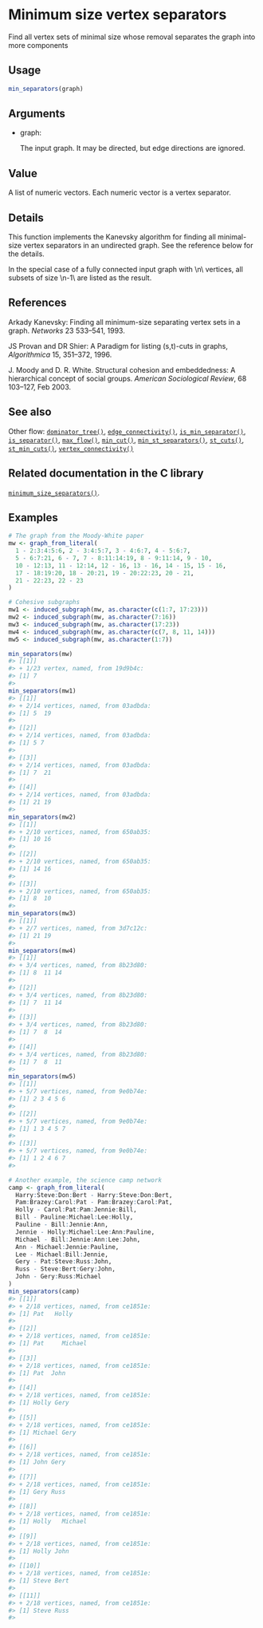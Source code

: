 # Minimum size vertex separators

Find all vertex sets of minimal size whose removal separates the graph
into more components

## Usage

``` r
min_separators(graph)
```

## Arguments

- graph:

  The input graph. It may be directed, but edge directions are ignored.

## Value

A list of numeric vectors. Each numeric vector is a vertex separator.

## Details

This function implements the Kanevsky algorithm for finding all
minimal-size vertex separators in an undirected graph. See the reference
below for the details.

In the special case of a fully connected input graph with \\n\\
vertices, all subsets of size \\n-1\\ are listed as the result.

## References

Arkady Kanevsky: Finding all minimum-size separating vertex sets in a
graph. *Networks* 23 533–541, 1993.

JS Provan and DR Shier: A Paradigm for listing (s,t)-cuts in graphs,
*Algorithmica* 15, 351–372, 1996.

J. Moody and D. R. White. Structural cohesion and embeddedness: A
hierarchical concept of social groups. *American Sociological Review*,
68 103–127, Feb 2003.

## See also

Other flow:
[`dominator_tree()`](https://r.igraph.org/reference/dominator_tree.md),
[`edge_connectivity()`](https://r.igraph.org/reference/edge_connectivity.md),
[`is_min_separator()`](https://r.igraph.org/reference/is_min_separator.md),
[`is_separator()`](https://r.igraph.org/reference/is_separator.md),
[`max_flow()`](https://r.igraph.org/reference/max_flow.md),
[`min_cut()`](https://r.igraph.org/reference/min_cut.md),
[`min_st_separators()`](https://r.igraph.org/reference/min_st_separators.md),
[`st_cuts()`](https://r.igraph.org/reference/st_cuts.md),
[`st_min_cuts()`](https://r.igraph.org/reference/st_min_cuts.md),
[`vertex_connectivity()`](https://r.igraph.org/reference/vertex_connectivity.md)

## Related documentation in the C library

[`minimum_size_separators()`](https://igraph.org/c/html/latest/igraph-Separators.html#igraph_minimum_size_separators).

## Examples

``` r
# The graph from the Moody-White paper
mw <- graph_from_literal(
  1 - 2:3:4:5:6, 2 - 3:4:5:7, 3 - 4:6:7, 4 - 5:6:7,
  5 - 6:7:21, 6 - 7, 7 - 8:11:14:19, 8 - 9:11:14, 9 - 10,
  10 - 12:13, 11 - 12:14, 12 - 16, 13 - 16, 14 - 15, 15 - 16,
  17 - 18:19:20, 18 - 20:21, 19 - 20:22:23, 20 - 21,
  21 - 22:23, 22 - 23
)

# Cohesive subgraphs
mw1 <- induced_subgraph(mw, as.character(c(1:7, 17:23)))
mw2 <- induced_subgraph(mw, as.character(7:16))
mw3 <- induced_subgraph(mw, as.character(17:23))
mw4 <- induced_subgraph(mw, as.character(c(7, 8, 11, 14)))
mw5 <- induced_subgraph(mw, as.character(1:7))

min_separators(mw)
#> [[1]]
#> + 1/23 vertex, named, from 19d9b4c:
#> [1] 7
#> 
min_separators(mw1)
#> [[1]]
#> + 2/14 vertices, named, from 03adbda:
#> [1] 5  19
#> 
#> [[2]]
#> + 2/14 vertices, named, from 03adbda:
#> [1] 5 7
#> 
#> [[3]]
#> + 2/14 vertices, named, from 03adbda:
#> [1] 7  21
#> 
#> [[4]]
#> + 2/14 vertices, named, from 03adbda:
#> [1] 21 19
#> 
min_separators(mw2)
#> [[1]]
#> + 2/10 vertices, named, from 650ab35:
#> [1] 10 16
#> 
#> [[2]]
#> + 2/10 vertices, named, from 650ab35:
#> [1] 14 16
#> 
#> [[3]]
#> + 2/10 vertices, named, from 650ab35:
#> [1] 8  10
#> 
min_separators(mw3)
#> [[1]]
#> + 2/7 vertices, named, from 3d7c12c:
#> [1] 21 19
#> 
min_separators(mw4)
#> [[1]]
#> + 3/4 vertices, named, from 8b23d80:
#> [1] 8  11 14
#> 
#> [[2]]
#> + 3/4 vertices, named, from 8b23d80:
#> [1] 7  11 14
#> 
#> [[3]]
#> + 3/4 vertices, named, from 8b23d80:
#> [1] 7  8  14
#> 
#> [[4]]
#> + 3/4 vertices, named, from 8b23d80:
#> [1] 7  8  11
#> 
min_separators(mw5)
#> [[1]]
#> + 5/7 vertices, named, from 9e0b74e:
#> [1] 2 3 4 5 6
#> 
#> [[2]]
#> + 5/7 vertices, named, from 9e0b74e:
#> [1] 1 3 4 5 7
#> 
#> [[3]]
#> + 5/7 vertices, named, from 9e0b74e:
#> [1] 1 2 4 6 7
#> 

# Another example, the science camp network
camp <- graph_from_literal(
  Harry:Steve:Don:Bert - Harry:Steve:Don:Bert,
  Pam:Brazey:Carol:Pat - Pam:Brazey:Carol:Pat,
  Holly - Carol:Pat:Pam:Jennie:Bill,
  Bill - Pauline:Michael:Lee:Holly,
  Pauline - Bill:Jennie:Ann,
  Jennie - Holly:Michael:Lee:Ann:Pauline,
  Michael - Bill:Jennie:Ann:Lee:John,
  Ann - Michael:Jennie:Pauline,
  Lee - Michael:Bill:Jennie,
  Gery - Pat:Steve:Russ:John,
  Russ - Steve:Bert:Gery:John,
  John - Gery:Russ:Michael
)
min_separators(camp)
#> [[1]]
#> + 2/18 vertices, named, from ce1851e:
#> [1] Pat   Holly
#> 
#> [[2]]
#> + 2/18 vertices, named, from ce1851e:
#> [1] Pat     Michael
#> 
#> [[3]]
#> + 2/18 vertices, named, from ce1851e:
#> [1] Pat  John
#> 
#> [[4]]
#> + 2/18 vertices, named, from ce1851e:
#> [1] Holly Gery 
#> 
#> [[5]]
#> + 2/18 vertices, named, from ce1851e:
#> [1] Michael Gery   
#> 
#> [[6]]
#> + 2/18 vertices, named, from ce1851e:
#> [1] John Gery
#> 
#> [[7]]
#> + 2/18 vertices, named, from ce1851e:
#> [1] Gery Russ
#> 
#> [[8]]
#> + 2/18 vertices, named, from ce1851e:
#> [1] Holly   Michael
#> 
#> [[9]]
#> + 2/18 vertices, named, from ce1851e:
#> [1] Holly John 
#> 
#> [[10]]
#> + 2/18 vertices, named, from ce1851e:
#> [1] Steve Bert 
#> 
#> [[11]]
#> + 2/18 vertices, named, from ce1851e:
#> [1] Steve Russ 
#> 
```
